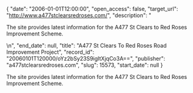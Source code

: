 {
  "date": "2006-01-01T12:00:00", 
  "open_access": false, 
  "target_url": "http://www.a477stclearsredroses.com/", 
  "description": "<p>The site provides latest information for the A477 St Clears to Red Roses Improvement Scheme.</p>\n", 
  "end_date": null, 
  "title": "A477 St Clears To Red Roses Road Improvement Project", 
  "record_id": "20060101T120000/oYz2bSy23S9igItXjqCo3A==", 
  "publisher": "a477stclearsredroses.com", 
  "slug": 15573, 
  "start_date": null
}

<p>The site provides latest information for the A477 St Clears to Red Roses Improvement Scheme.</p>
